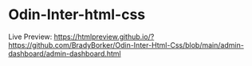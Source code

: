 # Odin-Inter-html-css

Live Preview:
https://htmlpreview.github.io/?https://github.com/BradyBorker/Odin-Inter-Html-Css/blob/main/admin-dashboard/admin-dashboard.html
